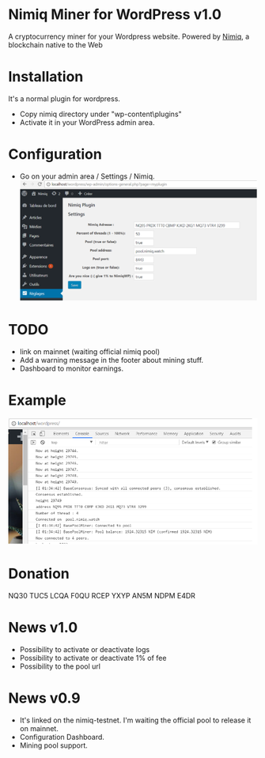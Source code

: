 # Nimiq Miner for WordPress v1.0

A cryptocurrency miner for your Wordpress website. Powered by [Nimiq](https://www.nimiq.com), a blockchain native to the Web


# Installation

It's a normal plugin for wordpress.

- Copy nimiq directory under "wp-content\plugins\"
- Activate it in your WordPress admin area.

# Configuration

- Go on your admin area / Settings / Nimiq.
![Settings](/set.png)


# TODO

- link on mainnet (waiting official nimiq pool)
- Add a warning message in the footer about mining stuff.
- Dashboard to monitor earnings.

# Example

![Settings](/pool.png)

# Donation

NQ30 TUC5 LCQA F0QU RCEP YXYP AN5M NDPM E4DR

# News v1.0
- Possibility to activate or deactivate logs
- Possibility to activate or deactivate 1% of fee
- Possibility to the pool url   

# News v0.9
- It's linked on the nimiq-testnet. I'm waiting the official pool to release it on mainnet. 
- Configuration Dashboard.
- Mining pool support.